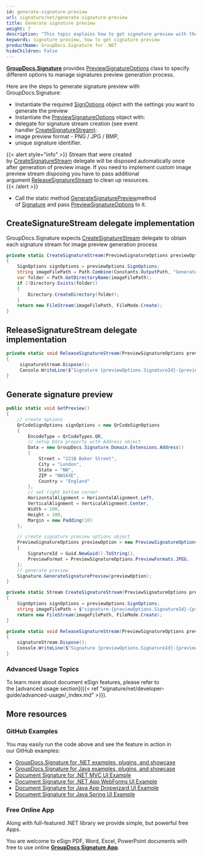 ```yaml
---
id: generate-signature-preview
url: signature/net/generate-signature-preview
title: Generate signature preview
weight: 7
description: "This topic explains how to get signature preview with the SignOptions by GroupDocs.Signature API."
keywords: signature preview, how to get signature preview
productName: GroupDocs.Signature for .NET
hideChildren: False
---
```

[**GroupDocs.Signature**](https://products.groupdocs.com/signature/net) provides [PreviewSignatureOptions](https://apireference.groupdocs.com/net/signature/groupdocs.signature.options/previewsignatureoptions) class to specify different options to manage signatures preview generation process.  
  
Here are the steps to generate signature preview with GroupDocs.Signature:

* Instantiate the required [SignOptions](https://apireference.groupdocs.com/net/signature/groupdocs.signature.options/signoptions) object with the settings you want to generate the preview
* Instantiate the [PreviewSignatureOptions](https://apireference.groupdocs.com/net/signature/groupdocs.signature.options/previewsignatureoptions) object with:
* delegate for signature stream creation (see event handler [CreateSignatureStream](https://apireference.groupdocs.com/net/signature/groupdocs.signature.options/createsignaturestream));
* image preview format - PNG / JPG / BMP,
* unique signature identifier.

{{< alert style="info" >}}
Stream that were created by [CreateSignatureStream](https://apireference.groupdocs.com/net/signature/groupdocs.signature.options/createsignaturestream) delegate will be disposed automatically once after generation of preview image. If you need to implement custom image preview stream disposing you have to pass additional argument [ReleaseSignatureStream](https://apireference.groupdocs.com/net/signature/groupdocs.signature.options/releasesignaturestream) to clean up resources.  
{{< /alert >}}
* Call the static method [GenerateSignaturePreview](https://apireference.groupdocs.com/net/signature/groupdocs.signature/signature/methods/generatesignaturepreview)method of [Signature](https://apireference.groupdocs.com/net/signature/groupdocs.signature/signature) and pass [PreviewSignatureOptions](https://apireference.groupdocs.com/net/signature/groupdocs.signature.options/previewsignatureoptions) to it.

## CreateSignatureStream delegate implementation

GroupDocs.Signature expects [CreateSignatureStream](https://apireference.groupdocs.com/net/signature/groupdocs.signature.options/createsignaturestream) delegate to obtain each signature stream for image preview generation process

```csharp
private static CreateSignatureStream(PreviewSignatureOptions previewOptions)
{
    SignOptions signOptions = previewOptions.SignOptions;
    string imageFilePath = Path.Combine(Constants.OutputPath, "GenerateSignaturePreview", $"signature-{previewOptions.SignatureId}-{previewOptions.SignOptions.GetType().Name}.jpg");
    var folder = Path.GetDirectoryName(imageFilePath);
    if (!Directory.Exists(folder))
    {
        Directory.CreateDirectory(folder);
    }
    return new FileStream(imageFilePath, FileMode.Create);
}
```

## ReleaseSignatureStream delegate implementation

```csharp
private static void ReleaseSignatureStream(PreviewSignatureOptions previewOptions, Stream signatureStream)
{
     signatureStream.Dispose();
     Console.WriteLine($"Signature {previewOptions.SignatureId}-{previewOptions.SignOptions.GetType().Name} is ready for preview");
}
```

## Generate signature preview

```csharp
public static void GetPreview()
{
    // create options
    QrCodeSignOptions signOptions = new QrCodeSignOptions
    {
        EncodeType = QrCodeTypes.QR,
        // setup Data property with Address object
        Data = new GroupDocs.Signature.Domain.Extensions.Address()
        {
            Street = "221B Baker Street",
            City = "London",
            State = "NW",
            ZIP = "NW16XE",
            Country = "England"
        },
        // set right bottom corner
        HorizontalAlignment = HorizontalAlignment.Left,
        VerticalAlignment = VerticalAlignment.Center,
        Width = 100,
        Height = 100,
        Margin = new Padding(10)
    };

    // create signature preview options object
    PreviewSignatureOptions previewOption = new PreviewSignatureOptions(signOptions, CreateSignatureStream, ReleaseSignatureStream)
    {
        SignatureId = Guid.NewGuid().ToString(),
        PreviewFormat = PreviewSignatureOptions.PreviewFormats.JPEG,
    };
    // generate preview
    Signature.GenerateSignaturePreview(previewOption);
}

private static Stream CreateSignatureStream(PreviewSignatureOptions previewOptions)
{
    SignOptions signOptions = previewOptions.SignOptions;
    string imageFilePath = $"signature-{previewOptions.SignatureId}-{previewOptions.SignOptions.GetType().Name}.jpg";
    return new FileStream(imageFilePath, FileMode.Create);
}

private static void ReleaseSignatureStream(PreviewSignatureOptions previewOptions, Stream signatureStream)
{
    signatureStream.Dispose();
    Console.WriteLine($"Signature {previewOptions.SignatureId}-{previewOptions.SignOptions.GetType().Name} is ready for preview");
}
```

### Advanced Usage Topics

To learn more about document eSign features, please refer to the [advanced usage section]({{< ref "signature/net/developer-guide/advanced-usage/_index.md" >}}).

## More resources

### GitHub Examples

You may easily run the code above and see the feature in action in our GitHub examples:

* [GroupDocs.Signature for .NET examples, plugins, and showcase](https://github.com/groupdocs-signature/GroupDocs.Signature-for-.NET)
* [GroupDocs.Signature for Java examples, plugins, and showcase](https://github.com/groupdocs-signature/GroupDocs.Signature-for-Java)
* [Document Signature for .NET MVC UI Example](https://github.com/groupdocs-signature/GroupDocs.Signature-for-.NET-MVC)
* [Document Signature for .NET App WebForms UI Example](https://github.com/groupdocs-signature/GroupDocs.Signature-for-.NET-WebForms)
* [Document Signature for Java App Dropwizard UI Example](https://github.com/groupdocs-signature/GroupDocs.Signature-for-Java-Dropwizard)
* [Document Signature for Java Spring UI Example](https://github.com/groupdocs-signature/GroupDocs.Signature-for-Java-Spring)

### Free Online App

Along with full-featured .NET library we provide simple, but powerful free Apps.

You are welcome to eSign PDF, Word, Excel, PowerPoint documents with free to use online **[GroupDocs Signature App](https://products.groupdocs.app/signature)**.
